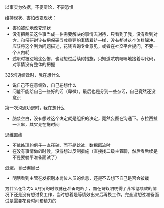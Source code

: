 以事实为依据，不要辩论，不要恐惧



维持现状、害怕改变现状：

* 害怕被动地改变现状
* 没有把裁员这件事当成一件需要解决的事情去对待，只看到了我，没有看到对方。和保研时没有把保研当成重要的事情看待一样，没有想过这个怎样解决。应该将这个列为问题描述，花钱咨询专业意见，或者在社交平台提问，不要一个人内耗
* 述职时被怼地这么惨，也没想过后续的措施，只知道吭吭哧哧地接着写代码，对事情没有整体的把握



325沟通绩效时，我在想什么

* 说自己不在意绩效，自己在想什么
* 问能不能给自己一些好的活（卑微），最后也是分到一些杂活，自己竟然还没意识



第一次沟通劝退时，我在想什么

* 脑袋空白，没有想过这个决定就是组织的决定，竟然妄图在沟通下。东拉西扯一大串，其实是在拖时间



思维直线

* 不能处理的例子一直死磕，而不是跳过，数据回流时
* 在没有事情做的时候，没有想过反制措施（直接找二级主管聊，然后看后续是不是要躺平准备面试了）



逃避，自己骗自己

* 明明看到主管在发招聘本岗位人员的信息，还是不去想下自己是否会被裁



为什么在华为5 6月份的时候就在准备跑路了，而在蚂蚁明明得了非常低绩效的情况下还是没有想过换工作，当时想着是等绩效出来后再换工作，完全没想过准备面试是需要花费时间和精力的